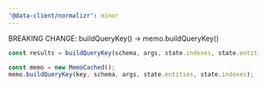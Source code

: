 ```yaml
---
'@data-client/normalizr': minor
---
```


BREAKING CHANGE: buildQueryKey() -> memo.buildQueryKey()

```ts title="Before"
const results = buildQueryKey(schema, args, state.indexes, state.entities);
```

```ts title="After"
const memo = new MemoCached();
memo.buildQueryKey(key, schema, args, state.entities, state.indexes);
```
